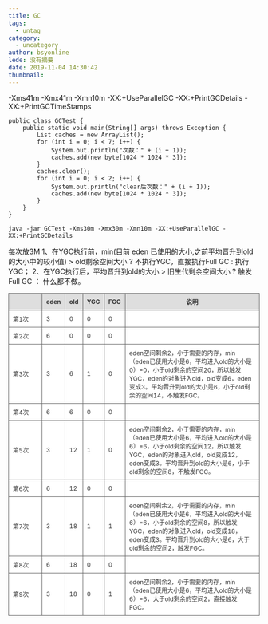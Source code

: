 ```yaml
---
title: GC
tags:
  - untag
category:
  - uncategory
author: bsyonline
lede: 没有摘要
date: 2019-11-04 14:30:42
thumbnail:
---
```



-Xms41m 
-Xmx41m 
-Xmn10m 
-XX:+UseParallelGC 
-XX:+PrintGCDetails 
-XX:+PrintGCTimeStamps

```
public class GCTest {
    public static void main(String[] args) throws Exception {
        List caches = new ArrayList();
        for (int i = 0; i < 7; i++) {
            System.out.println("次数：" + (i + 1));
            caches.add(new byte[1024 * 1024 * 3]);
        }
        caches.clear();
        for (int i = 0; i < 2; i++) {
            System.out.println("clear后次数：" + (i + 1));
            caches.add(new byte[1024 * 1024 * 3]);
        }
    }
}
```

```
java -jar GCTest -Xms30m -Xmx30m -Xmn10m -XX:+UseParallelGC -XX:+PrintGCDetails
```

每次放3M
1、在YGC执行前，min(目前 eden 已使用的大小,之前平均晋升到old的大小中的较小值) > old剩余空间大小 ? 不执行YGC，直接执行Full GC : 执行YGC；
2、在YGC执行后，平均晋升到old的大小 > 旧生代剩余空间大小 ? 触发Full GC ： 什么都不做。

<table style="font-size:12px;color:#333333;border-width: 1px;border-color: #666666;border-collapse: collapse;"><tr><th style="border-width: 1px;padding: 8px;border-style: solid;border-color: #666666;background-color: #dedede;width: 50px;"></th><th style="border-width: 1px;padding: 8px;border-style: solid;border-color: #666666;background-color: #dedede;">eden</th><th style="border-width: 1px;padding: 8px;border-style: solid;border-color: #666666;background-color: #dedede;">old</th><th style="border-width: 1px;padding: 8px;border-style: solid;border-color: #666666;background-color: #dedede;">YGC</th><th style="border-width: 1px;padding: 8px;border-style: solid;border-color: #666666;background-color: #dedede;">FGC</th><th style="border-width: 1px;padding: 8px;border-style: solid;border-color: #666666;background-color: #dedede;">说明</th></tr>
<tr><td style="border-width: 1px;padding: 8px;border-style: solid;border-color: #666666;background-color: #ffffff;">第1次</td><td style="border-width: 1px;padding: 8px;border-style: solid;border-color: #666666;background-color: #ffffff;">3</td><td style="border-width: 1px;padding: 8px;border-style: solid;border-color: #666666;background-color: #ffffff;">0</td><td style="border-width: 1px;padding: 8px;border-style: solid;border-color: #666666;background-color: #ffffff;">0</td><td style="border-width: 1px;padding: 8px;border-style: solid;border-color: #666666;background-color: #ffffff;">0</td><td style="border-width: 1px;padding: 8px;border-style: solid;border-color: #666666;background-color: #ffffff;"></td></tr>
<tr><td style="border-width: 1px;padding: 8px;border-style: solid;border-color: #666666;background-color: #ffffff;">第2次</td><td style="border-width: 1px;padding: 8px;border-style: solid;border-color: #666666;background-color: #ffffff;">6</td><td style="border-width: 1px;padding: 8px;border-style: solid;border-color: #666666;background-color: #ffffff;">0</td><td style="border-width: 1px;padding: 8px;border-style: solid;border-color: #666666;background-color: #ffffff;">0</td><td style="border-width: 1px;padding: 8px;border-style: solid;border-color: #666666;background-color: #ffffff;">0</td><td style="border-width: 1px;padding: 8px;border-style: solid;border-color: #666666;background-color: #ffffff;"></td></tr><tr><td style="border-width: 1px;padding: 8px;border-style: solid;border-color: #666666;background-color: #ffffff;">第3次</td><td style="border-width: 1px;padding: 8px;border-style: solid;border-color: #666666;background-color: #ffffff;">3</td><td style="border-width: 1px;padding: 8px;border-style: solid;border-color: #666666;background-color: #ffffff;">6</td><td style="border-width: 1px;padding: 8px;border-style: solid;border-color: #666666;background-color: #ffffff;">1</td><td style="border-width: 1px;padding: 8px;border-style: solid;border-color: #666666;background-color: #ffffff;">0</td><td style="border-width: 1px;padding: 8px;border-style: solid;border-color: #666666;background-color: #ffffff;">eden空间剩余2，小于需要的内存，min（eden已使用大小是6，平均进入old的大小是0）=0，小于old剩余的空间20，所以触发YGC，eden的对象进入old，old变成6，eden变成3。平均晋升到old的大小是6，小于old剩余的空间14，不触发FGC。</td></tr><tr><td style="border-width: 1px;padding: 8px;border-style: solid;border-color: #666666;background-color: #ffffff;">第4次</td><td style="border-width: 1px;padding: 8px;border-style: solid;border-color: #666666;background-color: #ffffff;">6</td><td style="border-width: 1px;padding: 8px;border-style: solid;border-color: #666666;background-color: #ffffff;">6</td><td style="border-width: 1px;padding: 8px;border-style: solid;border-color: #666666;background-color: #ffffff;">0</td><td style="border-width: 1px;padding: 8px;border-style: solid;border-color: #666666;background-color: #ffffff;">0</td><td style="border-width: 1px;padding: 8px;border-style: solid;border-color: #666666;background-color: #ffffff;"></td></tr>
<tr><td style="border-width: 1px;padding: 8px;border-style: solid;border-color: #666666;background-color: #ffffff;">第5次</td><td style="border-width: 1px;padding: 8px;border-style: solid;border-color: #666666;background-color: #ffffff;">3</td><td style="border-width: 1px;padding: 8px;border-style: solid;border-color: #666666;background-color: #ffffff;">12</td><td style="border-width: 1px;padding: 8px;border-style: solid;border-color: #666666;background-color: #ffffff;">1</td><td style="border-width: 1px;padding: 8px;border-style: solid;border-color: #666666;background-color: #ffffff;">0</td><td style="border-width: 1px;padding: 8px;border-style: solid;border-color: #666666;background-color: #ffffff;">eden空间剩余2，小于需要的内存，min（eden已使用大小是6，平均进入old的大小是6）=6，小于old剩余的空间12，所以触发YGC，eden的对象进入old，old变成12，eden变成3。平均晋升到old的大小是6，小于old剩余的空间8，不触发FGC。</td></tr><tr><td style="border-width: 1px;padding: 8px;border-style: solid;border-color: #666666;background-color: #ffffff;">第6次</td><td style="border-width: 1px;padding: 8px;border-style: solid;border-color: #666666;background-color: #ffffff;">6</td><td style="border-width: 1px;padding: 8px;border-style: solid;border-color: #666666;background-color: #ffffff;">12</td><td style="border-width: 1px;padding: 8px;border-style: solid;border-color: #666666;background-color: #ffffff;">0</td><td style="border-width: 1px;padding: 8px;border-style: solid;border-color: #666666;background-color: #ffffff;">0</td><td style="border-width: 1px;padding: 8px;border-style: solid;border-color: #666666;background-color: #ffffff;"></td></tr>
<tr><td style="border-width: 1px;padding: 8px;border-style: solid;border-color: #666666;background-color: #ffffff;">第7次</td><td style="border-width: 1px;padding: 8px;border-style: solid;border-color: #666666;background-color: #ffffff;">3</td><td style="border-width: 1px;padding: 8px;border-style: solid;border-color: #666666;background-color: #ffffff;">18</td><td style="border-width: 1px;padding: 8px;border-style: solid;border-color: #666666;background-color: #ffffff;">1</td><td style="border-width: 1px;padding: 8px;border-style: solid;border-color: #666666;background-color: #ffffff;">1</td><td style="border-width: 1px;padding: 8px;border-style: solid;border-color: #666666;background-color: #ffffff;">eden空间剩余2，小于需要的内存，min（eden已使用大小是6，平均进入old的大小是6）=6，小于old剩余的空间8，所以触发YGC，eden的对象进入old，old变成18，eden变成3。平均晋升到old的大小是6，大于old剩余的空间2，触发FGC。</td></tr><tr><td style="border-width: 1px;padding: 8px;border-style: solid;border-color: #666666;background-color: #ffffff;">第8次</td><td style="border-width: 1px;padding: 8px;border-style: solid;border-color: #666666;background-color: #ffffff;">6</td><td style="border-width: 1px;padding: 8px;border-style: solid;border-color: #666666;background-color: #ffffff;">18</td><td style="border-width: 1px;padding: 8px;border-style: solid;border-color: #666666;background-color: #ffffff;">0</td><td style="border-width: 1px;padding: 8px;border-style: solid;border-color: #666666;background-color: #ffffff;">0</td><td style="border-width: 1px;padding: 8px;border-style: solid;border-color: #666666;background-color: #ffffff;"></td></tr>
<tr><td style="border-width: 1px;padding: 8px;border-style: solid;border-color: #666666;background-color: #ffffff;">第9次</td><td style="border-width: 1px;padding: 8px;border-style: solid;border-color: #666666;background-color: #ffffff;">3</td><td style="border-width: 1px;padding: 8px;border-style: solid;border-color: #666666;background-color: #ffffff;">18</td><td style="border-width: 1px;padding: 8px;border-style: solid;border-color: #666666;background-color: #ffffff;">0</td><td style="border-width: 1px;padding: 8px;border-style: solid;border-color: #666666;background-color: #ffffff;">1</td><td style="border-width: 1px;padding: 8px;border-style: solid;border-color: #666666;background-color: #ffffff;">eden空间剩余2，小于需要的内存，min（eden已使用大小是6，平均进入old的大小是6）=6，大于old剩余的空间2，直接触发FGC。</td></tr></table>    


